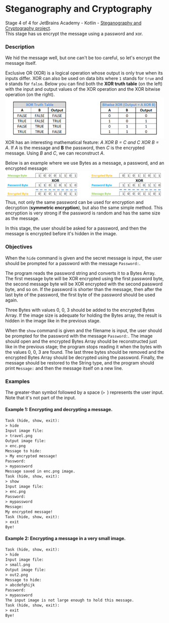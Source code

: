# Steganography and Cryptography
Stage 4 of 4 for JetBrains Academy - Kotlin - [Steganography and Cryptography project](https://hyperskill.org/projects/160/stages/833/implement).   
This stage has us encrypt the message using a password and xor.
### Description
We hid the message well, but one can't be too careful, so let's encrypt the message itself.

Exclusive OR (XOR) is a logical operation whose output is only true when its inputs differ. XOR can also be used on data bits where `1` stands for `true` and `0` stands for `false`. Below you can find both the **XOR truth table** (on the left) with the input and output values of the XOR operation and the XOR bitwise operation (on the right).    
![XOR truth table and XOR bitwise operation](images/tables.png)     
XOR has an interesting mathematical feature: _A XOR B = C and C XOR B = A_. If _A_ is the message and **B** the password, then _C_ is the encrypted message. Using _B_ and _C_, we can reconstruct _A_.

Below is an example where we use Bytes as a message, a password, and an encrypted message:    
![encryption example](images/xor.png)    
Thus, not only the same password can be used for encryption and decryption (**symmetric encryption**), but also the same simple method. This encryption is very strong if the password is random and has the same size as the message.

In this stage, the user should be asked for a password, and then the message is encrypted before it's hidden in the image.
### Objectives
When the `hide` command is given and the secret message is input, the user should be prompted for a password with the message `Password:`.

The program reads the password string and converts it to a Bytes Array. The first message byte will be XOR encrypted using the first password byte, the second message byte will be XOR encrypted with the second password byte, and so on. If the password is shorter than the message, then after the last byte of the password, the first byte of the password should be used again.

Three Bytes with values 0, 0, 3 should be added to the encrypted Bytes Array. If the image size is adequate for holding the Bytes array, the result is hidden in the image like in the previous stage.

When the `show` command is given and the filename is input, the user should be prompted for the password with the message `Password:`. The image should open and the encrypted Bytes Array should be reconstructed just like in the previous stage; the program stops reading it when the bytes with the values 0, 0, 3 are found. The last three bytes should be removed and the encrypted Bytes Array should be decrypted using the password. Finally, the message should be restored to the String type, and the program should print `Message:` and then the message itself on a new line.
### Examples
The greater-than symbol followed by a space (`> `) represents the user input. Note that it's not part of the input.
#### Example 1: Encrypting and decrypting a message.
```text
Task (hide, show, exit):
> hide
Input image file:
> travel.png
Output image file:
> enc.png
Message to hide:
> My encrypted message!
Password:
> mypassword
Message saved in enc.png image.
Task (hide, show, exit):
> show
Input image file:
> enc.png
Password:
> mypassword
Message:
My encrypted message!
Task (hide, show, exit):
> exit
Bye!
```
#### Example 2: Encrypting a message in a very small image.
```text
Task (hide, show, exit):
> hide
Input image file:
> small.png
Output image file:
> out2.png
Message to hide:
> abcdefghijk
Password:
> mypassword
The input image is not large enough to hold this message.
Task (hide, show, exit):
> exit
Bye!
```
